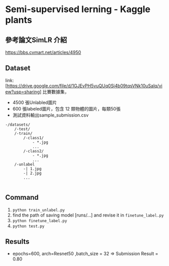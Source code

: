 # Semi-supervised lerning - Kaggle plants
## 參考論文SimLR 介紹
https://bbs.cvmart.net/articles/4950

## Dataset
link: [https://drive.google.com/file/d/1GJEvPH5vuQUq0Sj4b09tqsVNk10uSalq/view?usp=sharing]
比賽數據集，
* 4500 張Unlabled圖片
* 600 張labeled圖片，包含 12 類物體的圖片，每類50張
* 測試資料輸出sample_submission.csv
```
-/datasets/
    /-test/
    /-train/
        /-class1/
            - *.jpg
            ...
        /-class2/
            - *.jpg
            ...
    /-unlabel
        -| 1.jpg
        -| 2.jpg
        ...
    
```
## Command
1. `python train_unlabel.py`
2. find the path of saving model [runs/...] and revise it in `finetune_label.py`
3. `python finetune_label.py`
4. `python test.py`

## Results
* epochs=600, arch=Resnet50 ,batch_size = 32 => Submission Result = 0.80
